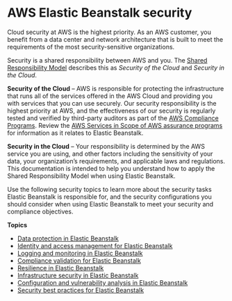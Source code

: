 # AWS Elastic Beanstalk security<a name="security"></a>

Cloud security at AWS is the highest priority\. As an AWS customer, you benefit from a data center and network architecture that is built to meet the requirements of the most security\-sensitive organizations\.

Security is a shared responsibility between AWS and you\. The [Shared Responsibility Model](https://aws.amazon.com/compliance/shared-responsibility-model/) describes this as *Security of the Cloud* and *Security in the Cloud*\. 

**Security of the Cloud** – AWS is responsible for protecting the infrastructure that runs all of the services offered in the AWS Cloud and providing you with services that you can use securely\. Our security responsibility is the highest priority at AWS, and the effectiveness of our security is regularly tested and verified by third\-party auditors as part of the [AWS Compliance Programs](https://aws.amazon.com/compliance/programs/)\. Review the [AWS Services in Scope of AWS assurance programs](https://aws.amazon.com/compliance/services-in-scope/) for information as it relates to Elastic Beanstalk\.

**Security in the Cloud** – Your responsibility is determined by the AWS service you are using, and other factors including the sensitivity of your data, your organization’s requirements, and applicable laws and regulations\. This documentation is intended to help you understand how to apply the Shared Responsibility Model when using Elastic Beanstalk\.

Use the following security topics to learn more about the security tasks Elastic Beanstalk is responsible for, and the security configurations you should consider when using Elastic Beanstalk to meet your security and compliance objectives\. 

**Topics**
+ [Data protection in Elastic Beanstalk](security-data-protection.md)
+ [Identity and access management for Elastic Beanstalk](security-iam.md)
+ [Logging and monitoring in Elastic Beanstalk](incident-response.md)
+ [Compliance validation for Elastic Beanstalk](compliance-validation.md)
+ [Resilience in Elastic Beanstalk](disaster-recovery-resiliency.md)
+ [Infrastructure security in Elastic Beanstalk](infrastructure-security.md)
+ [Configuration and vulnerability analysis in Elastic Beanstalk](vulnerability-analysis-and-management.md)
+ [Security best practices for Elastic Beanstalk](security-best-practices.md)